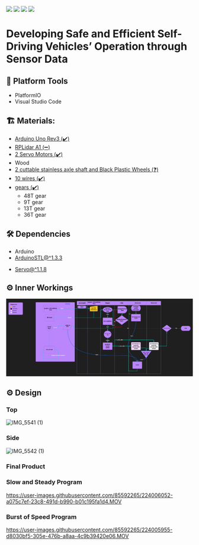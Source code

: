 <img width = "150px" src = "https://img.shields.io/github/repo-size/ISEF-7/project_v4?label=Project%20Size&logo=google%20drive"> <img width = "110px" src = "https://img.shields.io/github/languages/count/ISEF-7/project_v4?logo=C%2B%2B&logoColor=blue"> <img width = "110px" src = "https://img.shields.io/github/languages/top/ISEF-7/project_v4?label=C%2B%2B&logo=c%2B%2B&logoColor=blue">
<img width = "100px" src = "https://img.shields.io/github/issues/ISEF-7/project_v4">
# Developing Safe and Efficient Self-Driving Vehicles’ Operation through Sensor Data

## 🚉 Platform Tools
- PlatformIO 
- Visual Studio Code
## 🏗️ Materials:
- [Arduino Uno Rev3 (✔️)](https://www.amazon.com/Arduino-A000066-ARDUINO-UNO-R3/dp/B008GRTSV6/ref=sr_1_1_sspa?crid=18DWQZCT5ALLQ&keywords=arduino+uno&qid=1671903939&sprefix=arduino+uno%2Caps%2C101&sr=8-1-spons&psc=1&smid=AA57DDZKZUZDLspLa=ZW5jcnlwdGVkUXVhbGlmaWVyPUEzMFNYRUxOUVUwU0FMJmVuY3J5cHRlZElkPUEwNzMyNDUzREcxREZJMEw3OUNNJmVuY3J5cHRlZEFkSWQ9QTA5NDYzMzdOV0RGVklGUERMS1Emd2lkZ2V0TmFtZT1zcF9hdGYmYWN0aW9uPWNsaWNrUmVkaXJlY3QmZG9Ob3RMb2dDbGljaz10cnVl)
- [RPLidar A1 (➖)](https://www.amazon.com/youyeetoo-Scanning-Obstacle-Avoidance-Navigation/dp/B0923RYT8V/ref=sr_1_1?crid=2HJT0FBYUZPEE&keywords=rplidar+a1+arduino&qid=1672168854&sprefix=rplidar+a1+arduino%2Caps%2C96&sr=8-1)
- [2 Servo Motors (✔️)](https://www.amazon.com/Micro-Servos-Helicopter-Airplane-Controls/dp/B07MLR1498/ref=sr_1_2_sspa?crid=33Z8ENBSVKJXR&keywords=4%2Bpcs%2Bsg90%2B9g%2Bmicro%2Bservo&qid=1671903914&sprefix=4%2Bpcs%2Bsg90%2B9g%2Bmicro%2Bservoe%2Caps%2C101&sr=8-2-spons&smid=A2QTZX14X1D97I&spLa=ZW5jcnlwdGVkUXVhbGlmaWVyPUEzNFRCSklWSElST044JmVuY3J5cHRlZElkPUEwMTEzNzE0MklLQUtRWjYwRUlSUCZlbmNyeXB0ZWRBZElkPUEwMzAzNTAzMUdNV0YxTTJFN0NFRCZ3aWRnZXROYW1lPXNwX2F0ZiZhY3Rpb249Y2xpY2tSZWRpcmVjdCZkb05vdExvZ0NsaWNrPXRydWU&th=1)
- Wood
- [2 cuttable stainless axle shaft and Black Plastic Wheels (❓)](https://www.amazon.com/gp/product/B07Z1H53Z4/ref=ewc_pr_img_1?smid=A27JQP2WM1GK86&th=1)
- [10 wires (✔️)](https://www.amazon.com/gp/product/B089FZ79CS/ref=ppx_yo_dt_b_asin_title_o01_s00?ie=UTF8&psc=1)
- [gears (✔️)](https://www.amazon.com/Quimat-Plastic-Single-Double-Reduction/dp/B06XCG24HZ/ref=sr_1_1?crid=1NLZO1UB8V3J7&keywords=12%2C28+gears&qid=1672165208&s=industrial&sprefix=12%2C28+gears%2Cindustrial%2C128&sr=1-1)
  - 48T gear
  - 9T gear
  - 13T gear 
  - 36T gear

## 🛠️ Dependencies 

- Arduino 
- [ArduinoSTL@^1.3.3](//https://registry.platformio.org/libraries/mike-matera/ArduinoSTL)
<!-- - [ArduinoJson@^6.19.4](https://registry.platformio.org/libraries/bblanchon/ArduinoJson)
- [Thread@^0.0.0-alpha+sha.dac3874d28](https://registry.platformio.org/libraries/ivanseidel/Thread)
- [RPLidar](https://github.com/robopeak/rplidar_arduino) (Seemingly only available in GitHub and not in the PlatformIO Library Registry) -->
- [Servo@^1.1.8](https://registry.platformio.org/libraries/arduino-libraries/Servo)
<!-- - [SdFat@^2.2.0](https://registry.platformio.org/libraries/greiman/SdFat)
- [LinkedLists@^0.0.0-alpha+sha.dac3874d28](https://registry.platformio.org/libraries/ivanseidel/LinkedList) -->

## ⚙️ Inner Workings

![Inner Workings Logic Flow Chart](https://raw.githubusercontent.com/ISEF-7/project_v3/v3.1.1/images/fc.png?raw=true)

## ⚙️ Design
### Top
![IMG_5541 (1)](https://user-images.githubusercontent.com/85592265/211177221-557b06b1-6102-4437-8ef2-ba2589d172a5.png)
### Side
![IMG_5542 (1)](https://user-images.githubusercontent.com/85592265/211177223-9f6d3650-2592-460a-962b-a5ca10fe46c6.png)

### Final Product



### Slow and Steady Program

https://user-images.githubusercontent.com/85592265/224006052-a075c7ef-23c8-491d-b990-b01c195fa1d4.MOV

### Burst of Speed Program

https://user-images.githubusercontent.com/85592265/224005955-d8030bf5-305e-476b-a8aa-4c9b39420e06.MOV


